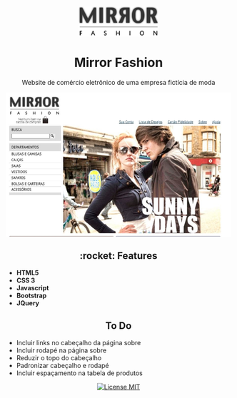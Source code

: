 <h1 align="center">
  <br>
    <img src="img/logo.png" alt="Mirror Fashion" width="180">
  <br>
  <br>
    Mirror Fashion
</h1>

<p align="center"> Website de comércio eletrônico de uma empresa fictícia de moda </p>

<img align="center" src="img/screenshot.jpg" alt="Página Inicial">

 <h2 align="center">:rocket: Features</h2>
 
- **HTML5**
- **CSS 3**
- **Javascript**
- **Bootstrap**
- **JQuery**

<h2 align="center">To Do</h2>
  <ul>
    <li>Incluir links no cabeçalho da página sobre</li>
    <li>Incluir rodapé na página sobre</li>
    <li>Reduzir o topo do cabeçalho</li>
    <li>Padronizar cabeçalho e rodapé</li>
    <li>Incluir espaçamento na tabela de produtos</li>
  </ul>

<p align="center">
  <a href="https://opensource.org/licenses/MIT">
    <img src="https://img.shields.io/badge/License-MIT-blue.svg" alt="License MIT">
  </a>
</p>